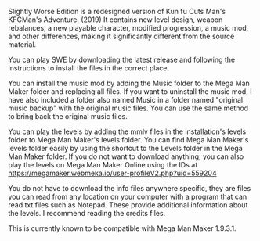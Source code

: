 Slightly Worse Edition is a redesigned version of Kun fu Cuts Man's KFCMan's Adventure. (2019) It contains new level design, weapon rebalances, a new playable character, modified progression, a music mod, and other differences, making it significantly different from the source material.

You can play SWE by downloading the latest release and following the instructions to install the files in the correct place. 

You can install the music mod by adding the Music folder to the Mega Man Maker folder and replacing all files. If you want to uninstall the music mod, I have also included a folder also named Music in a folder named "original music backup" with the original music files. You can use the same method to bring back the original music files.

You can play the levels by adding the mmlv files in the installation's levels folder to Mega Man Maker's levels folder. You can find Mega Man Maker's levels folder easily by using the shortcut to the Levels folder in the Mega Man Maker folder. If you do not want to download anything, you can also play the levels on Mega Man Maker Online using the IDs at https://megamaker.webmeka.io/user-profileV2.php?uid=559204

You do not have to download the info files anywhere specific, they are files you can read from any location on your computer with a program that can read txt files such as Notepad. These provide additional information about the levels. I recommend reading the credits files.

This is currently known to be compatible with Mega Man Maker 1.9.3.1.
